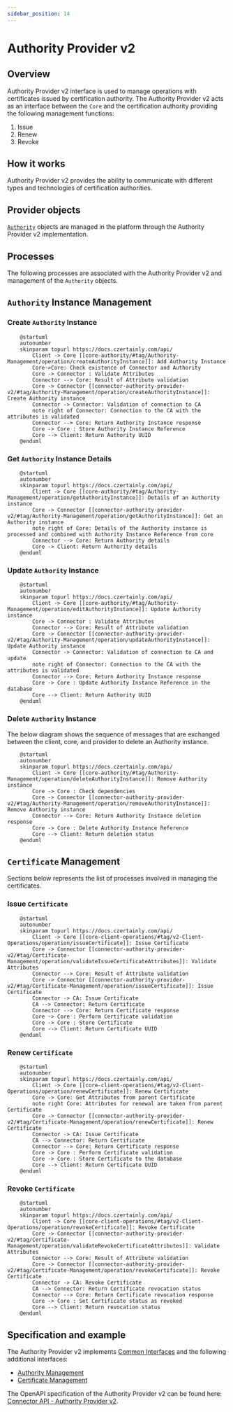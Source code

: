 ```yaml
---
sidebar_position: 14
---
```


# Authority Provider v2

## Overview

Authority Provider v2 interface is used to manage operations with certificates issued by certification authority. The Authority Provider v2 acts as an interface between the `Core` and the certification authority providing the following management functions:
1. Issue
2. Renew
3. Revoke 

## How it works

Authority Provider v2 provides the ability to communicate with different types and technologies of certification authorities.

## Provider objects

[`Authority`](../concept-design/core-components/authority.md) objects are managed in the platform through the Authority Provider v2 implementation.

## Processes

The following processes are associated with the Authority Provider v2 and management of the `Authority` objects.

## `Authority` Instance Management

### Create `Authority` Instance

```plantuml
    @startuml
    autonumber
    skinparam topurl https://docs.czertainly.com/api/
        Client -> Core [[core-authority/#tag/Authority-Management/operation/createAuthorityInstance]]: Add Authority Instance
        Core->Core: Check existence of Connector and Authority
        Core -> Connector : Validate Attributes
        Connector --> Core: Result of Attribute validation
        Core -> Connector [[connector-authority-provider-v2/#tag/Authority-Management/operation/createAuthorityInstance]]: Create Authority instance
        Connector -> Connector: Validation of connection to CA
        note right of Connector: Connection to the CA with the attributes is validated
        Connector --> Core: Return Authority Instance response
        Core -> Core : Store Authority Instance Reference
        Core --> Client: Return Authority UUID
    @enduml
```

### Get `Authority` Instance Details

```plantuml
    @startuml
    autonumber
    skinparam topurl https://docs.czertainly.com/api/
        Client -> Core [[core-authority/#tag/Authority-Management/operation/getAuthorityInstance]]: Details of an Authority instance
        Core -> Connector [[connector-authority-provider-v2/#tag/Authority-Management/operation/getAuthorityInstance]]: Get an Authority instance
        note right of Core: Details of the Authority instance is processed and combined with Authority Instance Reference from core
        Connector --> Core: Return Authority details
        Core -> Client: Return Authority details
    @enduml
```

### Update `Authority` Instance

```plantuml
    @startuml
    autonumber
    skinparam topurl https://docs.czertainly.com/api/
        Client -> Core [[core-authority/#tag/Authority-Management/operation/editAuthorityInstance]]: Update Authority instance
        Core -> Connector : Validate Attributes
        Connector --> Core: Result of Attribute validation
        Core -> Connector [[connector-authority-provider-v2/#tag/Authority-Management/operation/updateAuthorityInstance]]: Update Authority instance
        Connector -> Connector: Validation of connection to CA and update
        note right of Connector: Connection to the CA with the attributes is validated
        Connector --> Core: Return Authority Instance response
        Core -> Core : Update Authority Instance Reference in the database
        Core --> Client: Return Authority UUID
    @enduml
```

### Delete `Authority` Instance

The below diagram shows the sequence of messages that are exchanged between the client, core, and provider to delete an Authority instance.

```plantuml
    @startuml
    autonumber
    skinparam topurl https://docs.czertainly.com/api/
        Client -> Core [[core-authority/#tag/Authority-Management/operation/deleteAuthorityInstance]]: Remove Authority instance
        Core -> Core : Check dependencies
        Core -> Connector [[connector-authority-provider-v2/#tag/Authority-Management/operation/removeAuthorityInstance]]: Remove Authority instance
        Connector --> Core: Return Authority Instance deletion response
        Core -> Core : Delete Authority Instance Reference
        Core --> Client: Return deletion status
    @enduml
```

## `Certificate` Management
Sections below represents the list of processes involved in managing the certificates.

### Issue `Certificate`

```plantuml
    @startuml
    autonumber
    skinparam topurl https://docs.czertainly.com/api/
        Client -> Core [[core-client-operations/#tag/v2-Client-Operations/operation/issueCertificate]]: Issue Certificate
        Core -> Connector [[connector-authority-provider-v2/#tag/Certificate-Management/operation/validateIssueCertificateAttributes]]: Validate Attributes
        Connector --> Core: Result of Attribute validation
        Core -> Connector [[connector-authority-provider-v2/#tag/Certificate-Management/operation/issueCertificate]]: Issue Certificate
        Connector -> CA: Issue Certificate
        CA --> Connector: Return Certificate
        Connector --> Core: Return Certificate response
        Core -> Core : Perform Certificate validation
        Core -> Core : Store Certificate
        Core --> Client: Return Certificate UUID
    @enduml
```

### Renew `Certificate`

```plantuml
    @startuml
    autonumber
    skinparam topurl https://docs.czertainly.com/api/
        Client -> Core [[core-client-operations/#tag/v2-Client-Operations/operation/renewCertificate]]: Renew Certificate
        Core -> Core: Get Attributes from parent Certificate
        note right Core: Attributes for renewal are taken from parent Certificate
        Core -> Connector [[connector-authority-provider-v2/#tag/Certificate-Management/operation/renewCertificate]]: Renew Certificate
        Connector -> CA: Issue Certificate
        CA --> Connector: Return Certificate
        Connector --> Core: Return Certificate response
        Core -> Core : Perform Certificate validation
        Core -> Core : Store Certificate to the database
        Core --> Client: Return Certificate UUID
    @enduml
```

### Revoke `Certificate`

```plantuml
    @startuml
    autonumber
    skinparam topurl https://docs.czertainly.com/api/
        Client -> Core [[core-client-operations/#tag/v2-Client-Operations/operation/revokeCertificate]]: Revoke Certificate
        Core -> Connector [[connector-authority-provider-v2/#tag/Certificate-Management/operation/validateRevokeCertificateAttributes]]: Validate Attributes
        Connector --> Core: Result of Attribute validation
        Core -> Connector [[connector-authority-provider-v2/#tag/Certificate-Management/operation/revokeCertificate]]: Revoke Certificate
        Connector -> CA: Revoke Certificate
        CA --> Connector: Return Certificate revocation status
        Connector --> Core: Return Certificate revocation response
        Core -> Core : Set Certificate status as revoked
        Core --> Client: Return revocation status
    @enduml
```

## Specification and example

The Authority Provider v2 implements [Common Interfaces](common-interfaces/overview.md) and the following additional interfaces:
- [Authority Management](/api/connector-authority-provider-v2/#tag/Authority-Management)
- [Certificate Management](/api/connector-authority-provider-v2/#tag/Certificate-Management)

The OpenAPI specification of the Authority Provider v2 can be found here: [Connector API - Authority Provider v2](/api/connector-authority-provider-v2/).

